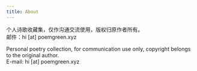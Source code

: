 ```yaml
---
title: About
---
```



个人诗歌收藏集，仅作沟通交流使用，版权归原作者所有。  
邮件：hi [at] poemgreen.xyz

Personal poetry collection, for communication use only, copyright belongs to the original author.  
E-mail: hi [at] poemgreen.xyz